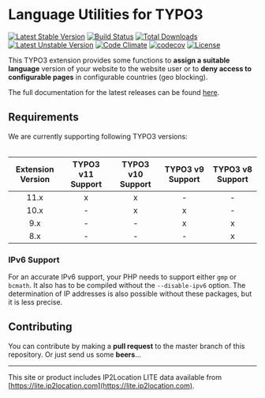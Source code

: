 Language Utilities for TYPO3
============================

[![Latest Stable Version](https://poser.pugx.org/leuchtfeuer/locate/v/stable)](https://packagist.org/packages/leuchtfeuer/locate)
[![Build Status](https://github.com/Leuchtfeuer/locate/workflows/Continous%20Integration/badge.svg)](https://github.com/Leuchtfeuer/locate/actions)
[![Total Downloads](https://poser.pugx.org/leuchtfeuer/locate/downloads)](https://packagist.org/leuchtfeuer/locate)
[![Latest Unstable Version](https://poser.pugx.org/leuchtfeuer/locate/v/unstable)](https://packagist.org/leuchtfeuer/locate)
[![Code Climate](https://codeclimate.com/github/Leuchtfeuer/locate/badges/gpa.svg)](https://codeclimate.com/github/Leuchtfeuer/locate)
[![codecov](https://codecov.io/gh/Leuchtfeuer/locate/branch/master/graph/badge.svg?token=0GcE422Ms1)](https://codecov.io/gh/Leuchtfeuer/locate)
[![License](https://poser.pugx.org/leuchtfeuer/locate/license)](https://packagist.org/packages/leuchtfeuer/locate)

This TYPO3 extension provides some functions to **assign a suitable language** version of your website to the website user or to 
**deny access to configurable pages** in configurable countries (geo blocking).

The full documentation for the latest releases can be found [here](https://docs.typo3.org/p/leuchtfeuer/locate/master/en-us/).

## Requirements

We are currently supporting following TYPO3 versions:<br><br>

| Extension Version | TYPO3 v11 Support | TYPO3 v10 Support | TYPO3 v9 Support | TYPO3 v8 Support |
| :-: | :-: | :-: | :-: | :-: |
| 11.x              | x                 | x                | -                | -                |
| 10.x              | -                 | x                | x                | -                |
| 9.x               | -                 | -                | x                | x
| 8.x               | -                 | -                | -                | x

### IPv6 Support

For an accurate IPv6 support, your PHP needs to support either `gmp` or `bcmath`. It also has to be compiled  without the 
`--disable-ipv6` option. The determination of IP addresses is also possible without these packages, but it is less precise.

## Contributing

You can contribute by making a **pull request** to the master branch of this repository. Or just send us some **beers**...

---
This site or product includes IP2Location LITE data available from [https://lite.ip2location.com](https://lite.ip2location.com).

